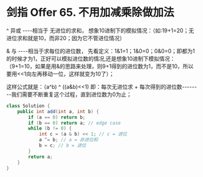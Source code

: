 # 剑指 Offer 65. 不用加减乘除做加法

^ 异或 ----相当于 无进位的求和， 想象10进制下的模拟情况：（如:19+1=20；无进位求和就是10，而非20；因为它不管进位情况）

& 与 ----相当于求每位的进位数， 先看定义：1&1=1；1&0=0；0&0=0；即都为1的时候才为1，正好可以模拟进位数的情况,还是想象10进制下模拟情况：（9+1=10，如果是用&的思路来处理，则9+1得到的进位数为1，而不是10，所以要用<<1向左再移动一位，这样就变为10了）；

这样公式就是：（a^b) ^ ((a&b)<<1) 即：每次无进位求 + 每次得到的进位数--------我们需要不断重复这个过程，直到进位数为0为止；

```java
class Solution {
    public int add(int a, int b) {
        if (a == 0) return b;
        if (b == 0) return a; // edge case
        while (b != 0) {
            int c = (a & b) << 1; // c = 进位
            a ^= b; // a = 非进位和
            b = c; // b = 进位
        }
        return a;
    }
}
```
